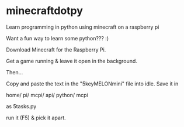 minecraftdotpy
==============

Learn programming in python using minecraft on a raspberry pi

Want a fun way to learn some python??? :)

Download Minecraft for the Raspberry Pi.

Get a game running & leave it open in the background.

Then...

Copy and paste the text in the "5keyMELONmini" file into idle.
Save it in 

home/
pi/
mcpi/
api/
python/
mcpi

as 5tasks.py

run it (F5) & pick it apart.
